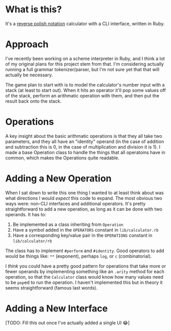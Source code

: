 # What is this?

It's a [reverse polish
notation](https://en.wikipedia.org/wiki/Reverse_Polish_notation) calculator with
a CLI interface, written in Ruby.

# Approach

I've recently been working on a scheme interpreter in Ruby, and I think a lot of
my original plans for this project stem from that. I'm considering actually
running a full grammar tokenizer/parser, but I'm not sure yet that that will
actually be necessary.

The game plan to start with is to model the calculator's number input with a
stack (at least to start out). When it hits an operator it'll pop some values
off of the stack, perform an arithmatic operation with them, and then put the
result back onto the stack.

# Operations

A key insight about the basic arithmatic operations is that they all take two
parameters, and they all have an "identity" operand (in the case of addition
and subtraction this is 0, in the case of multiplication and division it is 1).
I made a base Operation class to handle the things that all operatoins have in
common, which makes the Operations quite readable.

# Adding a New Operation

When I sat down to write this one thing I wanted to at least think about was
what directions I would *expect* this code to expand. The most obvious two ways
were: non-CLI interfaces and additional operators. It's pretty straightforward
to add a new operation, as long as it can be done with two operands. It has to:

1) Be implemented as a class inheriting from `Operation`
2) Have a symbol added in the `OPERATORS` constant in `lib/calculator.rb`
3) Have a corresponding key/value pair in the `OPERATIONS` constant in
`lib/calculator/rb`

The class has to implement `#perform` and `#identity`. Good operators to add
would be things like: `**` (exponent), perhaps `log`, or `c` (combinatorial).

I *think* you could have a pretty good pattern for operations that take
more or fewer operands by implementing something like an `.arity` method for
each operation, so that the `Calculator` class would know how many values need
to be `pop`ed to run the operation. I haven't implemented this but in theory it
seems straightforward (famous last words).

# Adding a New Interface

[TODO: Fill this out once I've actually added a single UI 😂]
